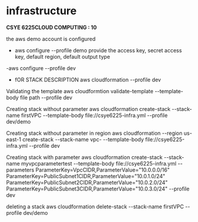 # infrastructure

<b> CSYE 6225CLOUD COMPUTING : 10 </b>

the aws demo account is configured

- aws configure --profile demo
provide the access key, secret access key, default region, default output type


-aws configure --profile dev


- fOR STACK DESCRIPTION 
aws cloudformation --profile dev


Validating the template
aws cloudformtion validate-template --template-body file path --profile dev


Creating stack without parameter
aws cloudformation create-stack --stack-name firstVPC --template-body file://csye6225-infra.yml --profile dev/demo


Creating stack without parameter in region
aws cloudformation --region us-east-1 create-stack --stack-name vpc- --template-body file://csye6225-infra.yml --profile dev

Creating stack with parameter
 aws cloudformation create-stack --stack-name myvpcparametertest --template-body file://csye6225-infra.yml --parameters ParameterKey=VpcCIDR,ParameterValue="10.0.0.0/16" ParameterKey=PublicSubnet1CIDR,ParameterValue="10.0.1.0/24" ParameterKey=PublicSubnet2CIDR,ParameterValue="10.0.2.0/24" ParameterKey=PublicSubnet3CIDR,ParameterValue="10.0.3.0/24" --profile dev

deleting a stack
aws cloudformation delete-stack --stack-name firstVPC --profile dev/demo